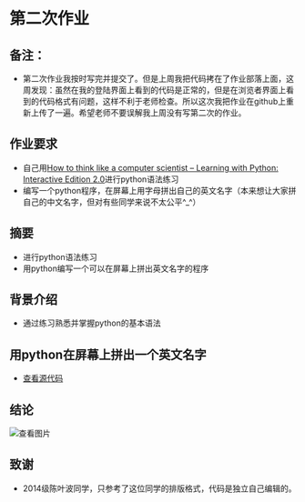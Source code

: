 # 第二次作业

## 备注：
* 第二次作业我按时写完并提交了。但是上周我把代码拷在了作业部落上面，这周发现：虽然在我的登陆界面上看到的代码是正常的，但是在浏览者界面上看到的代码格式有问题，这样不利于老师检查。所以这次我把作业在github上重新上传了一遍。希望老师不要误解我上周没有写第二次的作业。

## 作业要求
* 自己用[How to think like a computer scientist – Learning with Python: Interactive Edition 2.0](http://interactivepython.org/runestone/static/thinkcspy/index.html)进行python语法练习
* 编写一个python程序，在屏幕上用字母拼出自己的英文名字（本来想让大家拼自己的中文名字，但对有些同学来说不太公平^_^）

## 摘要
* 进行python语法练习
* 用python编写一个可以在屏幕上拼出英文名字的程序

## 背景介绍
* 通过练习熟悉并掌握python的基本语法

## 用python在屏幕上拼出一个英文名字
* [查看源代码](https://github.com/chunx1ng/computational_physics_N2014301890026/blob/master/ex02_1.py)

## 结论
 ![查看图片](http://a1.qpic.cn/psb?/V14dvOL90MQVdu/4sYKV*crqF179Zj13aixnHikLSS.g8oVTeZY2dES*4k!/b/dPYAAAAAAAAA&bo=lwIRAZcCEQEDCSw!&rf=viewer_4)

## 致谢
* 2014级陈叶波同学，只参考了这位同学的排版格式，代码是独立自己编辑的。
